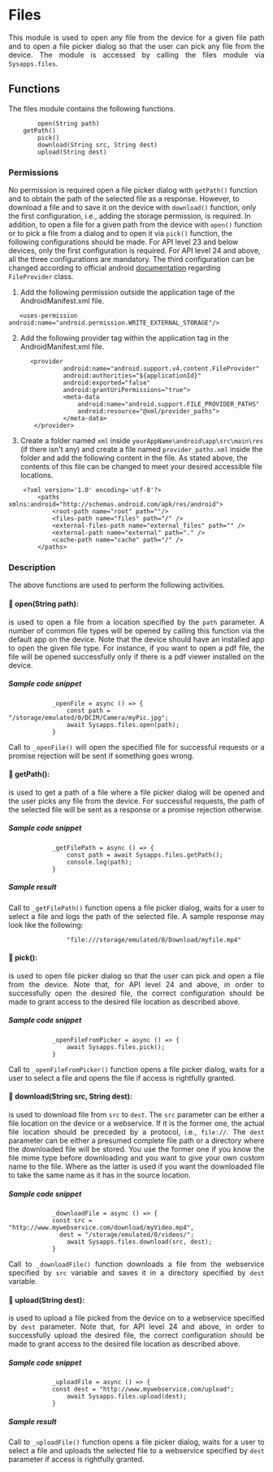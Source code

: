 # Files
<p style = "text-align: justify">This module is used to open any file from the device for a given file path and to open a file picker dialog so that the user can pick any file from the device. The module is accessed by calling the files module via <code>Sysapps.files</code>.</p>

## Functions

<p style = "text-align: justify">The files module contains the following functions.</p>

``` 
    	open(String path)
   	getPath()
    	pick()
    	download(String src, String dest)
    	upload(String dest)
```

### Permissions

No permission is required open a file picker dialog with <code>getPath()</code> function and to obtain the path of the selected file as a response. However, to download a file and to save it on the device with <code>download()</code> function, only the first configuration, i.e., adding the storage permission,  is required. In addition, to open a file for a given path from the device with <code>open()</code> function or to pick a file from a dialog and to open it via <code>pick()</code> function, the following  configurations should be made.
For API level 23 and below devices, only the first configuration is required. For API level 24 and above, all the three configurations are mandatory. The third configuration can be changed according to official android [documentation](https://developer.android.com/reference/android/support/v4/content/FileProvider)  regarding <code>FileProvider</code> class.

1. Add the following permission outside the application tage of the AndroidManifest.xml file.

 ```    <uses-permission android:name="android.permission.WRITE_EXTERNAL_STORAGE"/> ```

2. Add the following provider tag within the application tag in the AndroidManifest.xml file.</p>

  ```
        <provider
                 android:name="android.support.v4.content.FileProvider"
                 android:authorities="${applicationId}"
                 android:exported="false"
                 android:grantUriPermissions="true">
                 <meta-data
                     android:name="android.support.FILE_PROVIDER_PATHS"
                     android:resource="@xml/provider_paths">
                 </meta-data>
         </provider>
```

3. Create a folder named <code>xml</code> inside <code>yourAppName\android\app\src\main\res</code> (if there isn't any) and create a file named <code>provider_paths.xml</code> inside the folder and add the following content in the file. As stated above, the contents of this file can be changed to meet your desired accessible file locations.

```
	<?xml version='1.0' encoding='utf-8'?>
        <paths xmlns:android="http://schemas.android.com/apk/res/android">
            <root-path name="root" path=""/>
            <files-path name="files" path="/" />
            <external-files-path name="external_files" path="" />
            <external-path name="external" path="." />
            <cache-path name="cache" path="/" />
        </paths>
```

### Description
<p style = "text-align: justify">The above functions are used to perform the following activities.</p>

#### &#x1F537; open(String path): 

<p style = "text-align: justify">is used to open a file from a location specified by the <code>path</code> parameter. A number of common file types will be opened by calling this function via the default app on the device. Note that the device should have an installed app to open the given file type. For instance, if you want to open a pdf file, the file will be opened successfully only if there is a pdf viewer installed on the device.</p>

##### Sample code snippet

``` 
            _openFile = async () => {
            	const path = "/storage/emulated/0/DCIM/Camera/myPic.jpg";
                await Sysapps.files.open(path);
            } 
```
<p style = "text-align: justify">Call to  <code>_openFile()</code> will open the specified file for successful requests or a promise rejection will be sent if something goes wrong.</p>

#### &#x1F537; getPath(): 

<p style = "text-align: justify">is used to get a path of a file where a  file picker dialog will be opened and the user picks any file from the device. For successful requests, the path of the selected file will be sent as a response or a promise rejection otherwise. </p>

##### Sample code snippet

``` 
            _getFilePath = async () => {
                const path = await Sysapps.files.getPath();
                console.log(path);
            } 
```

##### Sample result 
<p style = "text-align: justify">Call to  <code>_getFilePath()</code> function opens a file picker dialog, waits for a user to select a file and logs the path of the selected file. A sample response may look like the following:

```
                "file:///storage/emulated/0/Download/myfile.mp4"
```

#### &#x1F537; pick(): 

<p style = "text-align: justify">is used to open  file picker dialog so that the user can pick and open a file from the device. Note that, for API level 24 and above, in order to successfully open the desired file, the correct configuration should be made to grant access to the desired file location as described above. </p>

##### Sample code snippet

``` 
            _openFileFromPicker = async () => {
                await Sysapps.files.pick();
            } 
```


<p style = "text-align: justify">Call to  <code>_openFileFromPicker()</code> function opens a file picker dialog, waits for a user to select a file and opens the file if access is rightfully granted.</p>

#### &#x1F537; download(String src, String dest): 

<p style = "text-align: justify">is used to download file from <code>src</code> to <code>dest</code>. The <code>src</code> parameter can be either a file location on the device or a webservice. If it is the former one, the actual file location should be preceded by a protocol, i.e., <code>file://</code>. The <code>dest</code> parameter can be either a presumed complete file path or a directory where the downloaded file will be stored. You use the former one if you know the file mime type before downloading and you want to give your own custom name to the file. Where as the latter is used if you want the downloaded file to take the same name as it has in the source location.</p>

##### Sample code snippet

``` 
            _downloadFile = async () => {
	    	const src = "http://www.mywebservice.com/download/myVideo.mp4",
		      dest = "/storage/emulated/0/videos/";
                await Sysapps.files.download(src, dest);
            } 
```

<p style = "text-align: justify">Call to  <code>_downloadFile()</code> function downloads a file from the webservice specified by <code>src</code> variable and saves it in a directory specified by <code>dest</code> variable.</p>

#### &#x1F537; upload(String dest): 

<p style = "text-align: justify">is used to upload a file picked from the device on to a webservice specified by <code>dest</code> parameter. Note that, for API level 24 and above, in order to successfully upload the desired file, the correct configuration should be made to grant access to the desired file location as described above. </p>

##### Sample code snippet

``` 
            _uploadFile = async () => {
	    	const dest = "http://www.mywebservice.com/upload";
                await Sysapps.files.upload(dest);
            } 
```

##### Sample result 
<p style = "text-align: justify">Call to  <code>_uploadFile()</code> function opens a file picker dialog, waits for a user to select a file and uploads the selected file to a webservice specified by <code>dest</code> parameter if access is rightfully granted.</p>
